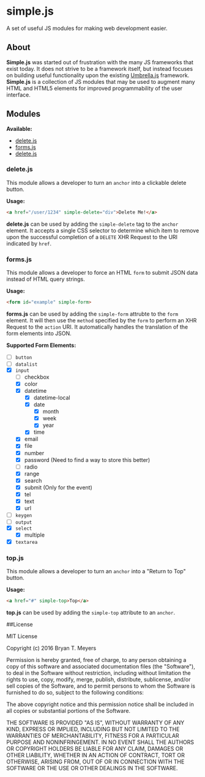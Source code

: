 # simple.js
A set of useful JS modules for making web development easier.

## About

**Simple.js** was started out of frustration with the many JS frameworks
that exist today. It does not strive to be a framework itself, but instead
focuses on building useful functionality upon the existing
[Umbrella.js](https://github.com/umbrellajs/umbrella) framework.
**Simple.js** is a collection of JS modules that may be used to augment many
HTML and HTML5 elements for improved programmability of the user interface.

## Modules

**Available:**
* [delete.js](#deletejs)
* [forms.js](#formsjs)
* [delete.js](#deletejs)

### delete.js

This module allows a developer to turn an `anchor` into a clickable delete button.

**Usage:**
```html
<a href="/user/1234" simple-delete="div">Delete Me!</a>
```
**delete.js** can be used by adding the `simple-delete` tag to the `anchor`
element. It accepts a single CSS selector to determine which item to remove
upon the successful completion of a `DELETE` XHR Request to the URI indicated by `href`.

### forms.js

This module allows a developer to force an HTML `form` to submit JSON data instead
of HTML query strings.

**Usage:**
```html
<form id="example" simple-form>
```
**forms.js** can be used by adding the `simple-form` attrubte to the `form`
element. It will then use the `method` specified by the `form` to perform an XHR
Request to the `action` URI. It automatically handles the translation of the
form elements into JSON.

**Supported Form Elements:**
- [ ] `button`
- [ ] `datalist`
- [x] `input`
  - [ ] checkbox
  - [x] color
  - [x] datetime
    - [x] datetime-local
    - [x] date
      - [x] month
      - [x] week
      - [x] year
    - [x] time
  - [x] email
  - [x] file
  - [x] number
  - [x] password (Need to find a way to store this better)
  - [ ] radio
  - [x] range
  - [x] search
  - [x] submit (Only for the event)
  - [x] tel
  - [x] text
  - [x] url
- [ ] `keygen`
- [ ] `output`
- [x] `select`
  - [x] multiple
- [x] `textarea`
### top.js

This module allows a developer to turn an `anchor` into a "Return to Top" button.

**Usage:**
```html
<a href="#" simple-top>Top</a>
```
**top.js** can be used by adding the `simple-top` attribute to an `anchor`.

##License

MIT License

Copyright (c) 2016 Bryan T. Meyers

Permission is hereby granted, free of charge, to any person obtaining a copy
of this software and associated documentation files (the "Software"), to deal
in the Software without restriction, including without limitation the rights
to use, copy, modify, merge, publish, distribute, sublicense, and/or sell
copies of the Software, and to permit persons to whom the Software is
furnished to do so, subject to the following conditions:

The above copyright notice and this permission notice shall be included in all
copies or substantial portions of the Software.

THE SOFTWARE IS PROVIDED "AS IS", WITHOUT WARRANTY OF ANY KIND, EXPRESS OR
IMPLIED, INCLUDING BUT NOT LIMITED TO THE WARRANTIES OF MERCHANTABILITY,
FITNESS FOR A PARTICULAR PURPOSE AND NONINFRINGEMENT. IN NO EVENT SHALL THE
AUTHORS OR COPYRIGHT HOLDERS BE LIABLE FOR ANY CLAIM, DAMAGES OR OTHER
LIABILITY, WHETHER IN AN ACTION OF CONTRACT, TORT OR OTHERWISE, ARISING FROM,
OUT OF OR IN CONNECTION WITH THE SOFTWARE OR THE USE OR OTHER DEALINGS IN THE
SOFTWARE.

